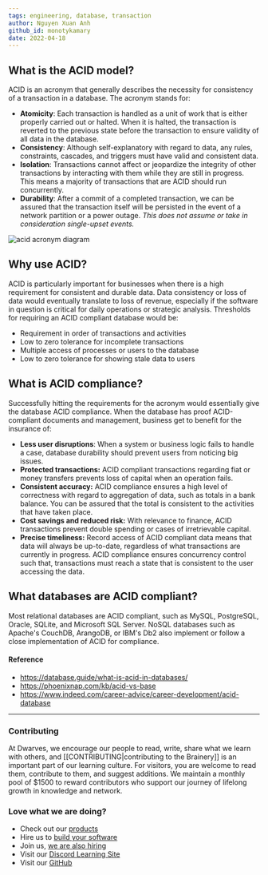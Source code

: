 ```yaml
---
tags: engineering, database, transaction
author: Nguyen Xuan Anh
github_id: monotykamary
date: 2022-04-18
---
```


## What is the ACID model?

ACID is an acronym that generally describes the necessity for consistency of a transaction in a database. The acronym stands for:

- **Atomicity**: Each transaction is handled as a unit of work that is either properly carried out or halted. When it is halted, the transaction is reverted to the previous state before the transaction to ensure validity of all data in the database.
- **Consistency**: Although self-explanatory with regard to data, any rules, constraints, cascades, and triggers must have valid and consistent data.
- **Isolation**: Transactions cannot affect or jeopardize the integrity of other transactions by interacting with them while they are still in progress. This means a majority of transactions that are ACID should run concurrently.
- **Durability**: After a commit of a completed transaction, we can be assured that the transaction itself will be persisted in the event of a network partition or a power outage. _This does not assume or take in consideration single-upset events._

![acid acronym diagram](_assets/acid_acronym_diagram.png)

## Why use ACID?

ACID is particularly important for businesses when there is a high requirement for consistent and durable data. Data consistency or loss of data would eventually translate to loss of revenue, especially if the software in question is critical for daily operations or strategic analysis. Thresholds for requiring an ACID compliant database would be:

- Requirement in order of transactions and activities
- Low to zero tolerance for incomplete transactions
- Multiple access of processes or users to the database
- Low to zero tolerance for showing stale data to users

## What is ACID compliance?

Successfully hitting the requirements for the acronym would essentially give the database ACID compliance. When the database has proof ACID-compliant documents and management, business get to benefit for the insurance of:

- **Less user disruptions**: When a system or business logic fails to handle a case, database durability should prevent users from noticing big issues.
- **Protected transactions:** ACID compliant transactions regarding fiat or money transfers prevents loss of capital when an operation fails.
- **Consistent accuracy:** ACID compliance ensures a high level of correctness with regard to aggregation of data, such as totals in a bank balance. You can be assured that the total is consistent to the activities that have taken place.
- **Cost savings and reduced risk:** With relevance to finance, ACID transactions prevent double spending or cases of irretrievable capital.
- **Precise timeliness:** Record access of ACID compliant data means that data will always be up-to-date, regardless of what transactions are currently in progress. ACID compliance ensures concurrency control such that, transactions must reach a state that is consistent to the user accessing the data.

## What databases are ACID compliant?

Most relational databases are ACID compliant, such as MySQL, PostgreSQL, Oracle, SQLite, and Microsoft SQL Server. NoSQL databases such as Apache's CouchDB, ArangoDB, or IBM's Db2 also implement or follow a close implementation of ACID for compliance.

#### Reference

- https://database.guide/what-is-acid-in-databases/
- https://phoenixnap.com/kb/acid-vs-base
- https://www.indeed.com/career-advice/career-development/acid-database


---
<!-- cta -->
### Contributing

At Dwarves, we encourage our people to read, write, share what we learn with others, and [[CONTRIBUTING|contributing to the Brainery]] is an important part of our learning culture. For visitors, you are welcome to read them, contribute to them, and suggest additions. We maintain a monthly pool of $1500 to reward contributors who support our journey of lifelong growth in knowledge and network.

### Love what we are doing?

- Check out our [products](https://superbits.co)
- Hire us to [build your software](https://d.foundation)
- Join us, [we are also hiring](https://github.com/dwarvesf/WeAreHiring)
- Visit our [Discord Learning Site](https://discord.gg/dzNBpNTVEZ)
- Visit our [GitHub](https://github.com/dwarvesf)